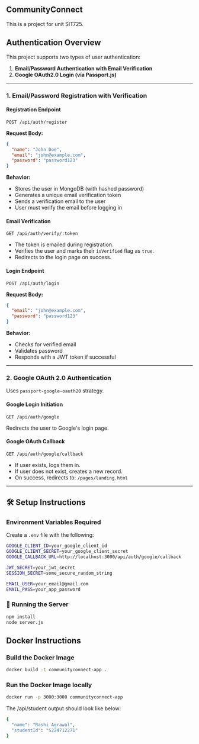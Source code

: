 ## CommunityConnect
This is a project for unit SIT725.


## Authentication Overview

This project supports two types of user authentication:

1. **Email/Password Authentication with Email Verification**
2. **Google OAuth2.0 Login (via Passport.js)**

---

### 1. Email/Password Registration with Verification

#### Registration Endpoint

```http
POST /api/auth/register
```

**Request Body:**

```json
{
  "name": "John Doe",
  "email": "john@example.com",
  "password": "password123"
}
```

**Behavior:**

* Stores the user in MongoDB (with hashed password)
* Generates a unique email verification token
* Sends a verification email to the user
* User must verify the email before logging in

#### Email Verification

```http
GET /api/auth/verify/:token
```

* The token is emailed during registration.
* Verifies the user and marks their `isVerified` flag as `true`.
* Redirects to the login page on success.

#### Login Endpoint

```http
POST /api/auth/login
```

**Request Body:**

```json
{
  "email": "john@example.com",
  "password": "password123"
}
```

**Behavior:**

* Checks for verified email
* Validates password
* Responds with a JWT token if successful

---

### 2. Google OAuth 2.0 Authentication

Uses `passport-google-oauth20` strategy.

#### Google Login Initiation

```http
GET /api/auth/google
```

Redirects the user to Google's login page.

#### Google OAuth Callback

```http
GET /api/auth/google/callback
```

* If user exists, logs them in.
* If user does not exist, creates a new record.
* On success, redirects to: `/pages/landing.html`

---

## 🛠 Setup Instructions

### Environment Variables Required

Create a `.env` file with the following:

```bash
GOOGLE_CLIENT_ID=your_google_client_id
GOOGLE_CLIENT_SECRET=your_google_client_secret
GOOGLE_CALLBACK_URL=http://localhost:3000/api/auth/google/callback

JWT_SECRET=your_jwt_secret
SESSION_SECRET=some_secure_random_string

EMAIL_USER=your_email@gmail.com
EMAIL_PASS=your_app_password
```

### 🚀 Running the Server

```bash
npm install
node server.js
```

## Docker Instructions

### Build the Docker Image

```bash
docker build -t communityconnect-app .
```

### Run the Docker Image locally

```bash
docker run -p 3000:3000 communityconnect-app
```

The /api/student output should look like below:

```bash
{
  "name": "Rashi Agrawal",
  "studentId": "S224712271"
}
```
